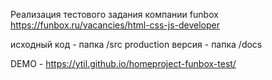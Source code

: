 Реализация тестового задания компании funbox
https://funbox.ru/vacancies/html-css-js-developer

исходный код - папка /src
production версия - папка /docs

DEMO - https://ytil.github.io/homeproject-funbox-test/